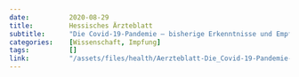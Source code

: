 ```yaml
---
date:          2020-08-29
title:         Hessisches Ärzteblatt
subtitle:      "Die Covid-19-Pandemie – bisherige Erkenntnisse und Empfehlungen für das weitere Vorgehen"
categories:    [Wissenschaft, Impfung]
tags:          []
link:          "/assets/files/health/Aerzteblatt-Die_Covid-19-Pandemie-bisherige_Erkenntnisse.pdf"
---
```

<object data="{{ page.link }}" style='height:calc(100vh - 400px); width: 100%' type='application/pdf'></object>
